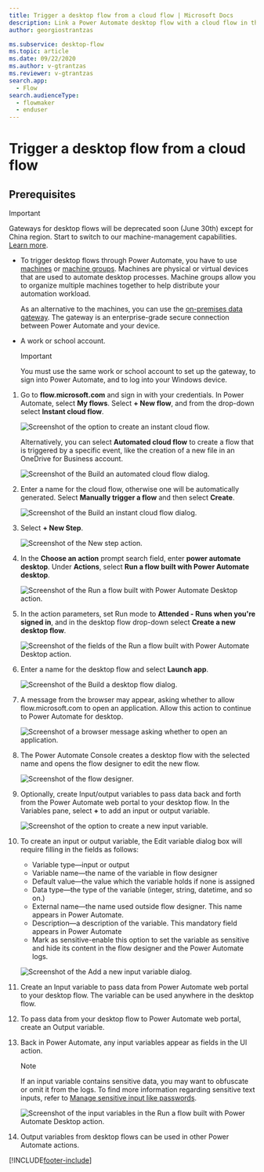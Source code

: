 ```yaml
---
title: Trigger a desktop flow from a cloud flow | Microsoft Docs
description: Link a Power Automate desktop flow with a cloud flow in the Power Automate portal
author: georgiostrantzas

ms.subservice: desktop-flow
ms.topic: article
ms.date: 09/22/2020
ms.author: v-gtrantzas
ms.reviewer: v-gtrantzas
search.app: 
  - Flow
search.audienceType: 
  - flowmaker
  - enduser
---
```



# Trigger a desktop flow from a cloud flow


## Prerequisites

> [!IMPORTANT]
> Gateways for desktop flows will be deprecated soon (June 30th) except for China region. Start to switch to our machine-management capabilities. [Learn more](manage-machines.md#switch-from-gateways-to-direct-connectivity).

- To trigger desktop flows through Power Automate, you have to use [machines](manage-machines.md) or [machine groups](manage-machine-groups.md). Machines are physical or virtual devices that are used to automate desktop processes. Machine groups allow you to organize multiple machines together to help distribute your automation workload.

   As an alternative to the machines, you can use the [on-premises data gateway](https://go.microsoft.com/fwlink/?LinkID=820580&clcid=0x409). The gateway is an enterprise-grade secure connection between Power Automate and your device. 

- A work or school account. 

   >[!IMPORTANT]
   >You must use the same work or school account to set up the gateway, to sign into Power Automate, and to log into your Windows device.
   

1. Go to **flow.microsoft.com** and sign in with your credentials. In Power Automate, select **My flows**. Select **+ New flow**, and from the drop-down select **Instant cloud flow**.

   ![Screenshot of the option to create an instant cloud flow.](media\link-pad-flow-portal\my-flows-instant-blank.png)

   Alternatively, you can select **Automated cloud flow** to create a flow that is triggered by a specific event, like the creation of a new file in an OneDrive for Business account.

   ![Screenshot of the Build an automated cloud flow dialog.](media\link-pad-flow-portal\automated-cloud-flow.png)

1. Enter a name for the cloud flow, otherwise one will be automatically generated. Select **Manually trigger a flow** and then select **Create**.

   ![Screenshot of the Build an instant cloud flow dialog.](media\link-pad-flow-portal\manually-trigger-flow.png)

1. Select **+ New Step**.

   ![Screenshot of the New step action.](media\link-pad-flow-portal\new-step.png)

1. In the **Choose an action** prompt search field, enter **power automate desktop**. Under **Actions**, select **Run a flow built with Power Automate desktop**.

   ![Screenshot of the Run a flow built with Power Automate Desktop action.](media\link-pad-flow-portal\action-search.png)

1. In the action parameters, set Run mode to **Attended - Runs when you're signed in**, and in the desktop flow drop-down select **Create a new desktop flow**.

   ![Screenshot of the fields of the Run a flow built with Power Automate Desktop action.](media\link-pad-flow-portal\run-desktop-flow-v2-action-properties.png)

1. Enter a name for the desktop flow and select **Launch app**.

   ![Screenshot of the Build a desktop flow dialog.](media\link-pad-flow-portal\build-desktop-flow-dialog.png)

1. A message from the browser may appear, asking whether to allow flow.microsoft.com to open an application. Allow this action to continue to Power Automate for desktop.

   ![Screenshot of a browser message asking whether to open an application.](media\link-pad-flow-portal\browser-open-application.png)

1. The Power Automate Console creates a desktop flow with the selected name and opens the flow designer to edit the new flow.

   ![Screenshot of the flow designer.](media\link-pad-flow-portal\flow-designer-blank.png)

1. Optionally, create Input/output variables to pass data back and forth from the Power Automate web portal to your desktop flow. In the Variables pane, select **+** to add an input or output variable.

   ![Screenshot of the option to create a new input variable.](media\link-pad-flow-portal\new-input-output-var.png)

1. To create an input or output variable, the Edit variable dialog box will require filling in the fields as follows:
   * Variable type—input or output
   * Variable name—the name of the variable in flow designer
   * Default value—the value which the variable holds if none is assigned
   * Data type—the type of the variable (integer, string, datetime, and so on.)
   * External name—the name used outside flow designer. This name appears in Power    Automate.
   * Description—a description of the variable. This mandatory field appears in Power Automate
   * Mark as sensitive-enable this option to set the variable as sensitive and hide its content in the flow designer and the Power Automate logs.

   ![Screenshot of the Add a new input variable dialog.](media\link-pad-flow-portal\add-new-input-var.png)

1. Create an Input variable to pass data from Power Automate web portal to your desktop flow. The variable can be used anywhere in the desktop flow.

1. To pass data from your desktop flow to Power Automate web portal, create an Output variable.

1. Back in Power Automate, any input variables appear as fields in the UI action.

   > [!NOTE]
   > If an input variable contains sensitive data, you may want to obfuscate or omit it from the logs. To find more information regarding sensitive text inputs, refer to [Manage sensitive input like passwords](../how-tos-use-sensitive-input.md).

   ![Screenshot of the input variables in the Run a flow built with Power Automate Desktop action.](media\link-pad-flow-portal\run-desktop-flow-v2-action-properties-2.png)

1. Output variables from desktop flows can be used in other Power Automate actions.




[!INCLUDE[footer-include](../includes/footer-banner.md)]